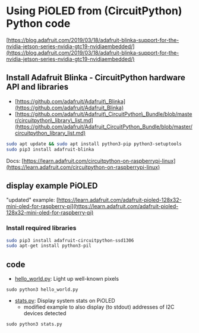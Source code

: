 # Using PiOLED from (CircuitPython) Python code


[https://blog.adafruit.com/2019/03/18/adafruit-blinka-support-for-the-nvidia-jetson-series-nvidia-gtc19-nvidiaembedded/](https://blog.adafruit.com/2019/03/18/adafruit-blinka-support-for-the-nvidia-jetson-series-nvidia-gtc19-nvidiaembedded/)


## Install Adafruit Blinka - CircuitPython hardware API and libraries

- [https://github.com/adafruit/Adafruit\_Blinka](https://github.com/adafruit/Adafruit_Blinka)
 - [https://github.com/adafruit/Adafruit\_CircuitPython\_Bundle/blob/master/circuitpython\_library\_list.md](https://github.com/adafruit/Adafruit_CircuitPython_Bundle/blob/master/circuitpython_library_list.md)


```bash
sudo apt update && sudo apt install python3-pip python3-setuptools
sudo pip3 install adafruit-blinka
```

Docs: [https://learn.adafruit.com/circuitpython-on-raspberrypi-linux](https://learn.adafruit.com/circuitpython-on-raspberrypi-linux)

## display example PiOLED

"updated" example: [https://learn.adafruit.com/adafruit-pioled-128x32-mini-oled-for-raspberry-pi](https://learn.adafruit.com/adafruit-pioled-128x32-mini-oled-for-raspberry-pi)

### Install required libraries

```bash
sudo pip3 install adafruit-circuitpython-ssd1306
sudo apt-get install python3-pil
```


## code

 - [hello_world.py](hello_world.py): Light up well-known pixels
```
sudo python3 hello_world.py
```

- [stats.py](stats.py): Display system stats on PiOLED
  - modified example to also display (to stdout) addresses of I2C devices detected

```
sudo python3 stats.py
```
